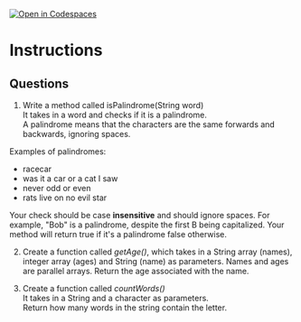 [![Open in Codespaces](https://classroom.github.com/assets/launch-codespace-2972f46106e565e64193e422d61a12cf1da4916b45550586e14ef0a7c637dd04.svg)](https://classroom.github.com/open-in-codespaces?assignment_repo_id=18399056)
# Instructions  

  ## Questions

1. Write a method called isPalindrome(String word)</br>
It takes in a word and checks if it is a palindrome.</br>
A palindrome means that the characters are the same forwards and backwards, ignoring spaces.</br>


Examples of palindromes:</br>


- racecar</br>
- was it a car or a cat I saw</br>
- never odd or even</br>
- rats live on no evil star</br>


Your check should be case **insensitive** and should ignore spaces.  For example, "Bob" is a palindrome, despite the first B being capitalized.
Your method will return true if it's a palindrome false otherwise.

2. Create a function called _getAge()_, which takes in a String array (names), integer array (ages) and String (name) as parameters.
Names and ages are parallel arrays.  Return the age associated with the name.

3. Create a function called _countWords()_</br>
It takes in a String and a character as parameters.</br>
Return how many words in the string contain the letter.</br>